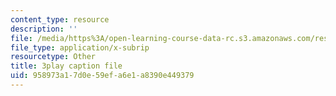 ```yaml
---
content_type: resource
description: ''
file: /media/https%3A/open-learning-course-data-rc.s3.amazonaws.com/res-6-012-introduction-to-probability-spring-2018/958973a17d0e59efa6e1a8390e449379_zbu8KQx9bqM.vtt
file_type: application/x-subrip
resourcetype: Other
title: 3play caption file
uid: 958973a1-7d0e-59ef-a6e1-a8390e449379
---
```

